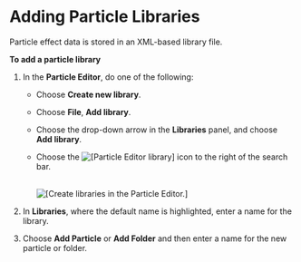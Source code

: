 # Adding Particle Libraries<a name="particle-creating-library"></a>

Particle effect data is stored in an XML\-based library file\.

**To add a particle library**

1. In the **Particle Editor**, do one of the following:
   + Choose **Create new library**\.
   + Choose **File**, **Add library**\.
   + Choose the drop\-down arrow in the **Libraries** panel, and choose **Add library**\.
   + Choose the ![\[Particle Editor library\]](http://docs.aws.amazon.com/lumberyard/latest/userguide/images/particles/particle-editor-library-icon.png) icon to the right of the search bar\.

        
![\[Create libraries in the Particle Editor.\]](http://docs.aws.amazon.com/lumberyard/latest/userguide/images/particles/particle-editor-library-adding.png)

1. In **Libraries**, where the default name is highlighted, enter a name for the library\.

1. Choose **Add Particle** or **Add Folder** and then enter a name for the new particle or folder\.